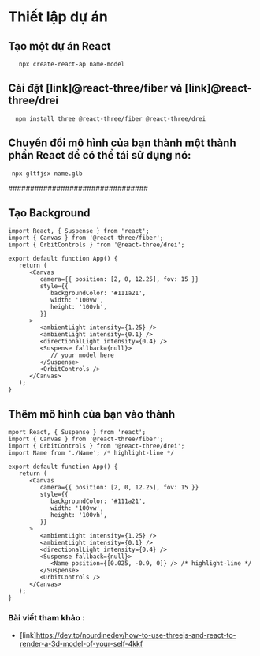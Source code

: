 # Thiết lập dự án

## Tạo một dự án React
```script
   npx create-react-ap name-model
```


## Cài đặt [link]@react-three/fiber và [link]@react-three/drei
```script
  npm install three @react-three/fiber @react-three/drei
```
## Chuyển đổi mô hình của bạn thành một thành phần React để có thể tái sử dụng nó:
```script
 npx gltfjsx name.glb
```
################################

## Tạo Background

```script
import React, { Suspense } from 'react';
import { Canvas } from '@react-three/fiber';
import { OrbitControls } from '@react-three/drei';

export default function App() {
   return (
      <Canvas
         camera={{ position: [2, 0, 12.25], fov: 15 }}
         style={{
            backgroundColor: '#111a21',
            width: '100vw',
            height: '100vh',
         }}
      >
         <ambientLight intensity={1.25} />
         <ambientLight intensity={0.1} />
         <directionalLight intensity={0.4} />
         <Suspense fallback={null}>
            // your model here
         </Suspense>
         <OrbitControls />
      </Canvas>
   );
}
```

## Thêm mô hình của bạn vào thành

```script
mport React, { Suspense } from 'react';
import { Canvas } from '@react-three/fiber';
import { OrbitControls } from '@react-three/drei';
import Name from './Name'; /* highlight-line */

export default function App() {
   return (
      <Canvas
         camera={{ position: [2, 0, 12.25], fov: 15 }}
         style={{
            backgroundColor: '#111a21',
            width: '100vw',
            height: '100vh',
         }}
      >
         <ambientLight intensity={1.25} />
         <ambientLight intensity={0.1} />
         <directionalLight intensity={0.4} />
         <Suspense fallback={null}>
            <Name position={[0.025, -0.9, 0]} /> /* highlight-line */
         </Suspense>
         <OrbitControls />
      </Canvas>
   );
}
```


### Bài viết tham khảo :
- [link]https://dev.to/nourdinedev/how-to-use-threejs-and-react-to-render-a-3d-model-of-your-self-4kkf
